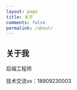 ```yaml
---
layout: page
title: 关于
comments: false
permalink: /about/
---
```


## 关于我

后端工程师

技术交流vx：18909230003
